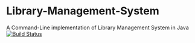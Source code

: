 # Library-Management-System
A Command-Line implementation of Library Management System in Java
[![Build Status](https://travis-ci.com/mformihir/Library-Management-System.svg?branch=master)](https://travis-ci.com/mformihir/Library-Management-System)
